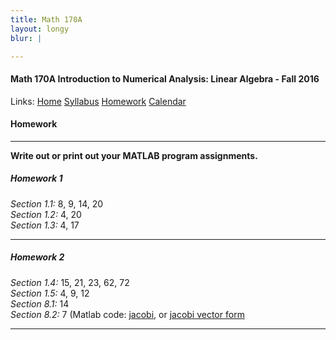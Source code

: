 ```yaml
---
title: Math 170A
layout: longy
blur: |

---
```

#### Math 170A Introduction to Numerical Analysis: Linear Algebra - Fall 2016
  Links: [Home][math170aHome]    [Syllabus][math170aSyl]    [Homework][math170aHW]    [Calendar][math170aCal]
    
   [math170aHome]:http://thanghuynh.org/teaching/math170a_f16.html
   [math170aSyl]:http://thanghuynh.org/teaching/math170a_f16_syllabus.html  
   [math170aHW]:http://thanghuynh.org/teaching/math170a_f16_hw.html  
   [math170aCal]:http://thanghuynh.org/teaching/math170a_f16_cal.html  

#### Homework
---  

**Write out or print out your MATLAB program assignments.**  

##### <a name="hmwk1"></a>Homework 1

*Section 1.1:* 8, 9, 14, 20  
*Section 1.2:* 4, 20  
*Section 1.3:* 4, 17  

---  

##### <a name="hmwk2"></a>Homework 2  

*Section 1.4:* 15, 21, 23, 62, 72  
*Section 1.5:* 4, 9, 12  
*Section 8.1:* 14  
*Section 8.2:* 7 (Matlab code: [jacobi][jacob], or [jacobi vector form][jacobvec]

[jacob]:http://thanghuynh.org/teaching/jacobi.m
[jacobvec]:http://thanghuynh.org/teaching/jacob_diag.m

---  


